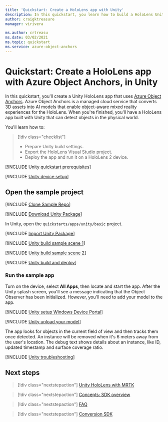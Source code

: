 ```yaml
---
title: 'Quickstart: Create a HoloLens app with Unity'
description: In this quickstart, you learn how to build a HoloLens Unity app using Object Anchors.
author: craigktreasure
manager: virivera

ms.author: crtreasu
ms.date: 03/02/2021
ms.topic: quickstart
ms.service: azure-object-anchors
---
```

# Quickstart: Create a HoloLens app with Azure Object Anchors, in Unity

In this quickstart, you'll create a Unity HoloLens app that uses [Azure Object Anchors](../overview.md). Azure
Object Anchors is a managed cloud service that converts 3D assets into AI models that enable object-aware mixed
reality experiences for the HoloLens. When you're finished, you'll have a HoloLens app built with Unity that can detect
objects in the physical world.

You'll learn how to:

> [!div class="checklist"]
> * Prepare Unity build settings.
> * Export the HoloLens Visual Studio project.
> * Deploy the app and run it on a HoloLens 2 device.

[!INCLUDE [Unity quickstart prerequisites](../../../includes/object-anchors-quickstart-unity-prerequisites.md)]

[!INCLUDE [Unity device setup](../../../includes/object-anchors-quickstart-unity-device-setup.md)]

## Open the sample project

[!INCLUDE [Clone Sample Repo](../../../includes/object-anchors-clone-sample-repository.md)]

[!INCLUDE [Download Unity Package](../../../includes/object-anchors-quickstart-unity-download-package.md)]

In Unity, open the `quickstarts/apps/unity/basic` project.

[!INCLUDE [Import Unity Package](../../../includes/object-anchors-quickstart-unity-import-package.md)]

[!INCLUDE [Unity build sample scene 1](../../../includes/object-anchors-quickstart-unity-build-sample-scene-1.md)]

[!INCLUDE [Unity build sample scene 2](../../../includes/object-anchors-quickstart-unity-build-sample-scene-2.md)]

[!INCLUDE [Unity build and deploy](../../../includes/object-anchors-quickstart-unity-build-deploy.md)]

### Run the sample app

Turn on the device, select **All Apps**, then locate and start the app. After the Unity splash screen, you'll see a message indicating that the Object Observer has been initialized. However, you'll need to add your model to the app.

[!INCLUDE [Unity setup Windows Device Portal](../../../includes/object-anchors-quickstart-unity-setup-device-portal.md)]

[!INCLUDE [Unity upload your model](../../../includes/object-anchors-quickstart-unity-upload-model.md)]

The app looks for objects in the current field of view and then tracks them once detected. An instance will be removed when it's 6 meters away from the user's location. The debug text shows details about an instance, like ID, updated timestamp and surface coverage ratio.

[!INCLUDE [Unity troubleshooting](../../../includes/object-anchors-quickstart-unity-troubleshooting.md)]

## Next steps

> [!div class="nextstepaction"]
> [Unity HoloLens with MRTK](get-started-unity-hololens-mrtk.md)

> [!div class="nextstepaction"]
> [Concepts: SDK overview](../concepts/sdk-overview.md)

> [!div class="nextstepaction"]
> [FAQ](../faq.md)

> [!div class="nextstepaction"]
> [Conversion SDK](/dotnet/api/overview/azure/mixedreality.objectanchors.conversion-readme-pre)
